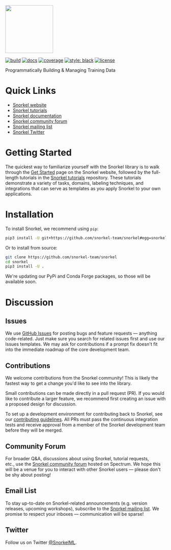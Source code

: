 <img src="figs/logo_01.png" width="150"/>

[![build](https://travis-ci.com/snorkel-team/snorkel.svg?branch=master)](https://travis-ci.com/snorkel-team/snorkel?branch=master)
[![docs](https://readthedocs.org/projects/snorkel/badge/?version=master)](https://snorkel.readthedocs.io/en/master)
[![coverage](https://codecov.io/gh/snorkel-team/snorkel/branch/master/graph/badge.svg)](https://codecov.io/gh/snorkel-team/snorkel/branch/master)
[![style: black](https://img.shields.io/badge/code%20style-black-000000.svg)](https://github.com/python/black)
[![license](https://img.shields.io/badge/License-Apache%202.0-blue.svg)](https://opensource.org/licenses/Apache-2.0)

Programmatically Building & Managing Training Data 

# Quick Links
* [Snorkel website](http://snorkel.org)
* [Snorkel tutorials](https://github.com/snorkel-team/snorkel-tutorials)
* [Snorkel documentation](https://snorkel.readthedocs.io/en/master/)
* [Snorkel community forum](https://spectrum.chat/snorkel)
* [Snorkel mailing list](https://groups.google.com/forum/#!forum/snorkel-ml)
* [Snorkel Twitter](https://twitter.com/SnorkelML)

# Getting Started
The quickest way to familiarize yourself with the Snorkel library is to walk through the [Get Started](http://snorkel.org/get-started/) page on the Snorkel website, followed by the full-length tutorials in the [Snorkel tutorials](https://github.com/snorkel-team/snorkel-tutorials) repository.
These tutorials demonstrate a variety of tasks, domains, labeling techniques, and integrations that can serve as templates as you apply Snorkel to your own applications.


# Installation

To install Snorkel, we recommend using `pip`:

```bash
pip3 install -U git+https://github.com/snorkel-team/snorkel#egg=snorkel
```

Or to install from source:

```bash
git clone https://github.com/snorkel-team/snorkel
cd snorkel
pip3 install -U .
```

We're updating our PyPi and Conda Forge packages, so those will be available soon.


# Discussion

## Issues
We use [GitHub Issues](https://github.com/snorkel-team/snorkel/issues) for posting bugs and feature requests — anything code-related. 
Just make sure you search for related issues first and use our Issues templates.
We may ask for contributions if a prompt fix doesn't fit into the immediate roadmap of the core development team.

## Contributions
We welcome contributions from the Snorkel community! 
This is likely the fastest way to get a change you'd like to see into the library.

Small contributions can be made directly in a pull request (PR).
If you would like to contribute a larger feature, we recommend first creating an issue with a proposed design for discussion. 

To set up a development environment for contributing back to Snorkel, see our [contributing guidelines](./CONTRIBUTING.md).
All PRs must pass the continuous integration tests and receive approval from a member of the Snorkel development team before they will be merged.

## Community Forum
For broader Q&A, discussions about using Snorkel, tutorial requests, etc., use the [Snorkel community forum](https://spectrum.chat/snorkel) hosted on Spectrum.
We hope this will be a venue for you to interact with other Snorkel users — please don't be shy about posting!

## Email List
To stay up-to-date on Snorkel-related announcements (e.g. version releases, upcoming workshops), subscribe to the [Snorkel mailing list](https://groups.google.com/forum/#!forum/snorkel-ml). We promise to respect your inboxes — communication will be sparse!

## Twitter
Follow us on Twitter [@SnorkelML](https://twitter.com/SnorkelML).